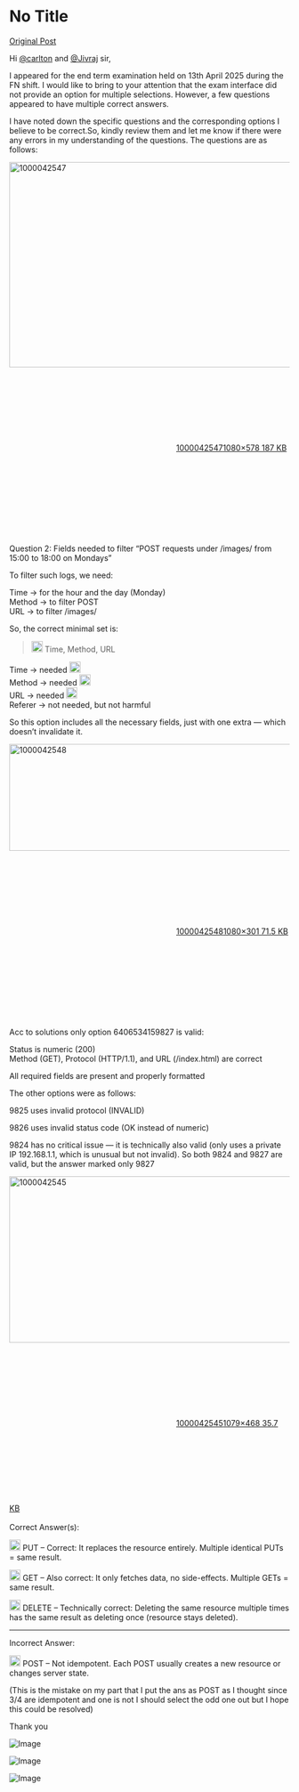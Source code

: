 # No Title

[Original Post](https://discourse.onlinedegree.iitm.ac.in/t/172707/1)

<p>Hi <a class="mention" href="/u/carlton">@carlton</a> and <a class="mention" href="/u/jivraj">@Jivraj</a> sir,</p>
<p>I appeared for the end term examination held on 13th April 2025 during the FN shift. I would like to bring to your attention that the exam interface did not provide an option for multiple selections. However, a few questions appeared to have multiple correct answers.</p>
<p>I have noted down the specific questions and the corresponding options I believe to be correct.So, kindly review them and let me know if there were any errors in my understanding of the questions. The questions are as follows:</p>
<p><div class="lightbox-wrapper"><a class="lightbox" href="https://europe1.discourse-cdn.com/flex013/uploads/iitm/original/3X/f/d/fd08e14665989ccea8f5a547b569521575208ae8.jpeg" data-download-href="/uploads/short-url/A6rPaqEeHL4nw1GGBGp4tKdfWWs.jpeg?dl=1" title="1000042547" rel="noopener nofollow ugc"><img src="https://europe1.discourse-cdn.com/flex013/uploads/iitm/optimized/3X/f/d/fd08e14665989ccea8f5a547b569521575208ae8_2_690x369.jpeg" alt="1000042547" data-base62-sha1="A6rPaqEeHL4nw1GGBGp4tKdfWWs" width="690" height="369" srcset="https://europe1.discourse-cdn.com/flex013/uploads/iitm/optimized/3X/f/d/fd08e14665989ccea8f5a547b569521575208ae8_2_690x369.jpeg, https://europe1.discourse-cdn.com/flex013/uploads/iitm/optimized/3X/f/d/fd08e14665989ccea8f5a547b569521575208ae8_2_1035x553.jpeg 1.5x, https://europe1.discourse-cdn.com/flex013/uploads/iitm/original/3X/f/d/fd08e14665989ccea8f5a547b569521575208ae8.jpeg 2x" data-dominant-color="F0E8E6"><div class="meta"><svg class="fa d-icon d-icon-far-image svg-icon" aria-hidden="true"><use href="#far-image"></use></svg><span class="filename">1000042547</span><span class="informations">1080×578 187 KB</span><svg class="fa d-icon d-icon-discourse-expand svg-icon" aria-hidden="true"><use href="#discourse-expand"></use></svg></div></a></div></p>
<p>Question 2: Fields needed to filter “POST requests under /images/ from 15:00 to 18:00 on Mondays”</p>
<p>To filter such logs, we need:</p>
<p>Time → for the hour and the day (Monday)<br>
Method → to filter POST<br>
URL → to filter /images/</p>
<p>So, the correct minimal set is:</p>
<blockquote>
<p><img src="https://emoji.discourse-cdn.com/google/white_check_mark.png?v=14" title=":white_check_mark:" class="emoji" alt=":white_check_mark:" loading="lazy" width="20" height="20"> Time, Method, URL</p>
</blockquote>
<p>Time → needed <img src="https://emoji.discourse-cdn.com/google/white_check_mark.png?v=14" title=":white_check_mark:" class="emoji" alt=":white_check_mark:" loading="lazy" width="20" height="20"><br>
Method → needed <img src="https://emoji.discourse-cdn.com/google/white_check_mark.png?v=14" title=":white_check_mark:" class="emoji" alt=":white_check_mark:" loading="lazy" width="20" height="20"><br>
URL → needed <img src="https://emoji.discourse-cdn.com/google/white_check_mark.png?v=14" title=":white_check_mark:" class="emoji" alt=":white_check_mark:" loading="lazy" width="20" height="20"><br>
Referer → not needed, but not harmful</p>
<p>So this option includes all the necessary fields, just with one extra — which doesn’t invalidate it.</p>
<p><div class="lightbox-wrapper"><a class="lightbox" href="https://europe1.discourse-cdn.com/flex013/uploads/iitm/original/3X/9/0/9062a032d89a4b2b049ca34b23905d501cba7913.jpeg" data-download-href="/uploads/short-url/kBi3KxCTBUs9L4ifYXzDfQKdZRh.jpeg?dl=1" title="1000042548" rel="noopener nofollow ugc"><img src="https://europe1.discourse-cdn.com/flex013/uploads/iitm/optimized/3X/9/0/9062a032d89a4b2b049ca34b23905d501cba7913_2_690x192.jpeg" alt="1000042548" data-base62-sha1="kBi3KxCTBUs9L4ifYXzDfQKdZRh" width="690" height="192" srcset="https://europe1.discourse-cdn.com/flex013/uploads/iitm/optimized/3X/9/0/9062a032d89a4b2b049ca34b23905d501cba7913_2_690x192.jpeg, https://europe1.discourse-cdn.com/flex013/uploads/iitm/optimized/3X/9/0/9062a032d89a4b2b049ca34b23905d501cba7913_2_1035x288.jpeg 1.5x, https://europe1.discourse-cdn.com/flex013/uploads/iitm/original/3X/9/0/9062a032d89a4b2b049ca34b23905d501cba7913.jpeg 2x" data-dominant-color="F5F3F2"><div class="meta"><svg class="fa d-icon d-icon-far-image svg-icon" aria-hidden="true"><use href="#far-image"></use></svg><span class="filename">1000042548</span><span class="informations">1080×301 71.5 KB</span><svg class="fa d-icon d-icon-discourse-expand svg-icon" aria-hidden="true"><use href="#discourse-expand"></use></svg></div></a></div></p>
<p>Acc to solutions only option 6406534159827 is valid:</p>
<p>Status is numeric (200)<br>
Method (GET), Protocol (HTTP/1.1), and URL (/index.html) are correct</p>
<p>All required fields are present and properly formatted</p>
<p>The other options were as follows:</p>
<p>9825 uses invalid protocol (INVALID)</p>
<p>9826 uses invalid status code (OK instead of numeric)</p>
<p>9824 has no critical issue — it is technically also valid (only uses a private IP 192.168.1.1, which is unusual but not invalid). So both 9824 and 9827 are valid, but the answer marked only 9827</p>
<p><div class="lightbox-wrapper"><a class="lightbox" href="https://europe1.discourse-cdn.com/flex013/uploads/iitm/original/3X/0/3/03aec49b7ba39078f204ef24fefa80dae8e9b373.jpeg" data-download-href="/uploads/short-url/wzS0A3Uz9s9vYMNHAkB3yKh7cn.jpeg?dl=1" title="1000042545" rel="noopener nofollow ugc"><img src="https://europe1.discourse-cdn.com/flex013/uploads/iitm/optimized/3X/0/3/03aec49b7ba39078f204ef24fefa80dae8e9b373_2_690x299.jpeg" alt="1000042545" data-base62-sha1="wzS0A3Uz9s9vYMNHAkB3yKh7cn" width="690" height="299" srcset="https://europe1.discourse-cdn.com/flex013/uploads/iitm/optimized/3X/0/3/03aec49b7ba39078f204ef24fefa80dae8e9b373_2_690x299.jpeg, https://europe1.discourse-cdn.com/flex013/uploads/iitm/optimized/3X/0/3/03aec49b7ba39078f204ef24fefa80dae8e9b373_2_1035x448.jpeg 1.5x, https://europe1.discourse-cdn.com/flex013/uploads/iitm/original/3X/0/3/03aec49b7ba39078f204ef24fefa80dae8e9b373.jpeg 2x" data-dominant-color="F7F6F6"><div class="meta"><svg class="fa d-icon d-icon-far-image svg-icon" aria-hidden="true"><use href="#far-image"></use></svg><span class="filename">1000042545</span><span class="informations">1079×468 35.7 KB</span><svg class="fa d-icon d-icon-discourse-expand svg-icon" aria-hidden="true"><use href="#discourse-expand"></use></svg></div></a></div><br>
Correct Answer(s):</p>
<p><img src="https://emoji.discourse-cdn.com/google/white_check_mark.png?v=14" title=":white_check_mark:" class="emoji" alt=":white_check_mark:" loading="lazy" width="20" height="20"> PUT – Correct: It replaces the resource entirely. Multiple identical PUTs = same result.</p>
<p><img src="https://emoji.discourse-cdn.com/google/white_check_mark.png?v=14" title=":white_check_mark:" class="emoji" alt=":white_check_mark:" loading="lazy" width="20" height="20"> GET – Also correct: It only fetches data, no side-effects. Multiple GETs = same result.</p>
<p><img src="https://emoji.discourse-cdn.com/google/white_check_mark.png?v=14" title=":white_check_mark:" class="emoji" alt=":white_check_mark:" loading="lazy" width="20" height="20"> DELETE – Technically correct: Deleting the same resource multiple times has the same result as deleting once (resource stays deleted).</p>
<hr>
<p>Incorrect Answer:</p>
<p><img src="https://emoji.discourse-cdn.com/google/cross_mark.png?v=14" title=":cross_mark:" class="emoji" alt=":cross_mark:" loading="lazy" width="20" height="20"> POST – Not idempotent. Each POST usually creates a new resource or changes server state.</p>
<p>(This is the mistake on my part that I put the ans as POST as I thought since 3/4 are idempotent and one is not I should select the odd one out but I hope this could be resolved)</p>
<p>Thank you</p>

![Image](https://europe1.discourse-cdn.com/flex013/uploads/iitm/optimized/3X/9/0/9062a032d89a4b2b049ca34b23905d501cba7913_2_690x192.jpeg)

![Image](https://europe1.discourse-cdn.com/flex013/uploads/iitm/optimized/3X/f/d/fd08e14665989ccea8f5a547b569521575208ae8_2_690x369.jpeg)

![Image](https://europe1.discourse-cdn.com/flex013/uploads/iitm/optimized/3X/0/3/03aec49b7ba39078f204ef24fefa80dae8e9b373_2_690x299.jpeg)